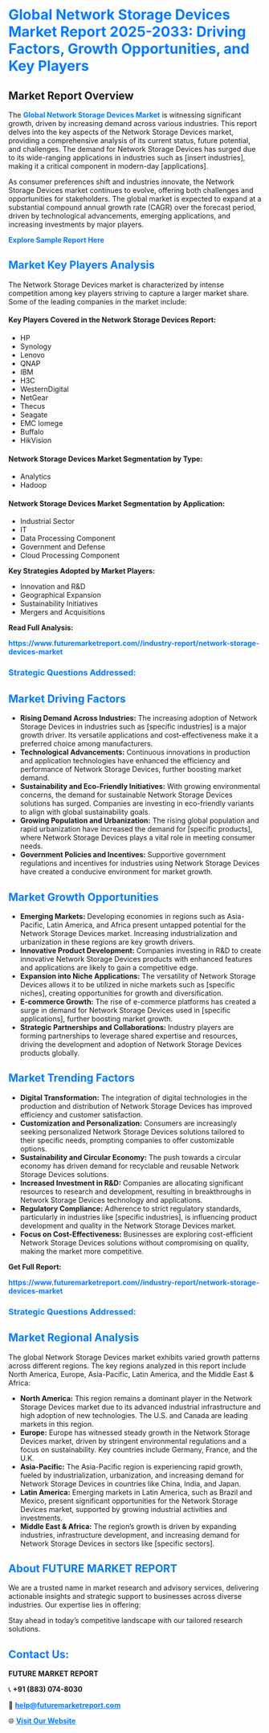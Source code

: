 <h1 style="color: #007BFF;">Global Network Storage Devices Market Report 2025-2033: Driving Factors, Growth Opportunities, and Key Players</h1>

<section id="overview">
<h2>Market Report Overview</h2>
<p>The <a href="https://www.futuremarketreport.com//industry-report/network-storage-devices-market" style="color: #007BFF; text-decoration: none;"><strong>Global Network Storage Devices Market</strong></a> is witnessing significant growth, driven by increasing demand across various industries. This report delves into the key aspects of the Network Storage Devices market, providing a comprehensive analysis of its current status, future potential, and challenges. The demand for Network Storage Devices has surged due to its wide-ranging applications in industries such as [insert industries], making it a critical component in modern-day [applications].</p>
<p>As consumer preferences shift and industries innovate, the Network Storage Devices market continues to evolve, offering both challenges and opportunities for stakeholders. The global market is expected to expand at a substantial compound annual growth rate (CAGR) over the forecast period, driven by technological advancements, emerging applications, and increasing investments by major players.</p>
</section>

<section id="overview">
<p><a href="https://www.futuremarketreport.com//request-sample/reportId=88052" style="color: #007BFF; text-decoration: none;"><strong>Explore Sample Report Here</strong></a></p>
</section>

<section id="key-players">
<h2 style="color: #007BFF;">Market Key Players Analysis</h2>
<p>The Network Storage Devices market is characterized by intense competition among key players striving to capture a larger market share. Some of the leading companies in the market include:</p>
<h4>Key Players Covered in the Network Storage Devices Report:</h4>
<ul><li>HP</li><li>Synology</li><li>Lenovo</li><li>QNAP</li><li>IBM</li><li>H3C</li><li>WesternDigital</li><li>NetGear</li><li>Thecus</li><li>Seagate</li><li>EMC Iomege</li><li>Buffalo</li><li>HikVision</li></ul>
<h4>Network Storage Devices Market Segmentation by Type:</h4>
<ul><li>Analytics</li><li>Hadoop</li></ul>

<h4>Network Storage Devices Market Segmentation by Application:</h4>
<ul><li>Industrial Sector</li><li>IT</li><li>Data Processing Component</li><li>Government and Defense</li><li>Cloud Processing Component</li></ul>
<p><strong>Key Strategies Adopted by Market Players:</strong></p>
<ul>
<li>Innovation and R&D</li>
<li>Geographical Expansion</li>
<li>Sustainability Initiatives</li>
<li>Mergers and Acquisitions</li>
</ul>
</section>

<section>
<p><strong>Read Full Analysis: </strong></p><a href="https://www.futuremarketreport.com//industry-report/network-storage-devices-market" style="color: #007BFF; text-decoration: none;"><strong>https://www.futuremarketreport.com//industry-report/network-storage-devices-market</strong></a>
<h3 style="color: #007BFF;">Strategic Questions Addressed:</h3>
</section>

<section id="driving-factors">
<h2 style="color: #007BFF;">Market Driving Factors</h2>
<ul>
<li><strong>Rising Demand Across Industries:</strong> The increasing adoption of Network Storage Devices in industries such as [specific industries] is a major growth driver. Its versatile applications and cost-effectiveness make it a preferred choice among manufacturers.</li>
<li><strong>Technological Advancements:</strong> Continuous innovations in production and application technologies have enhanced the efficiency and performance of Network Storage Devices, further boosting market demand.</li>
<li><strong>Sustainability and Eco-Friendly Initiatives:</strong> With growing environmental concerns, the demand for sustainable Network Storage Devices solutions has surged. Companies are investing in eco-friendly variants to align with global sustainability goals.</li>
<li><strong>Growing Population and Urbanization:</strong> The rising global population and rapid urbanization have increased the demand for [specific products], where Network Storage Devices plays a vital role in meeting consumer needs.</li>
<li><strong>Government Policies and Incentives:</strong> Supportive government regulations and incentives for industries using Network Storage Devices have created a conducive environment for market growth.</li>
</ul>
</section>

<section id="growth-opportunities">
<h2 style="color: #007BFF;">Market Growth Opportunities</h2>
<ul>
<li><strong>Emerging Markets:</strong> Developing economies in regions such as Asia-Pacific, Latin America, and Africa present untapped potential for the Network Storage Devices market. Increasing industrialization and urbanization in these regions are key growth drivers.</li>
<li><strong>Innovative Product Development:</strong> Companies investing in R&D to create innovative Network Storage Devices products with enhanced features and applications are likely to gain a competitive edge.</li>
<li><strong>Expansion into Niche Applications:</strong> The versatility of Network Storage Devices allows it to be utilized in niche markets such as [specific niches], creating opportunities for growth and diversification.</li>
<li><strong>E-commerce Growth:</strong> The rise of e-commerce platforms has created a surge in demand for Network Storage Devices used in [specific applications], further boosting market growth.</li>
<li><strong>Strategic Partnerships and Collaborations:</strong> Industry players are forming partnerships to leverage shared expertise and resources, driving the development and adoption of Network Storage Devices products globally.</li>
</ul>
</section>

<section id="trending-factors">
<h2 style="color: #007BFF;">Market Trending Factors</h2>
<ul>
<li><strong>Digital Transformation:</strong> The integration of digital technologies in the production and distribution of Network Storage Devices has improved efficiency and customer satisfaction.</li>
<li><strong>Customization and Personalization:</strong> Consumers are increasingly seeking personalized Network Storage Devices solutions tailored to their specific needs, prompting companies to offer customizable options.</li>
<li><strong>Sustainability and Circular Economy:</strong> The push towards a circular economy has driven demand for recyclable and reusable Network Storage Devices solutions.</li>
<li><strong>Increased Investment in R&D:</strong> Companies are allocating significant resources to research and development, resulting in breakthroughs in Network Storage Devices technology and applications.</li>
<li><strong>Regulatory Compliance:</strong> Adherence to strict regulatory standards, particularly in industries like [specific industries], is influencing product development and quality in the Network Storage Devices market.</li>
<li><strong>Focus on Cost-Effectiveness:</strong> Businesses are exploring cost-efficient Network Storage Devices solutions without compromising on quality, making the market more competitive.</li>
</ul>
</section>

<section>
<p><strong>Get Full Report: </strong></p><a href="https://www.futuremarketreport.com//industry-report/network-storage-devices-market" style="color: #007BFF; text-decoration: none;"><strong>https://www.futuremarketreport.com//industry-report/network-storage-devices-market</strong></a>
<h3 style="color: #007BFF;">Strategic Questions Addressed:</h3>
</section>


<section id="regional-analysis">
<h2 style="color: #007BFF;">Market Regional Analysis</h2>
<p>The global Network Storage Devices market exhibits varied growth patterns across different regions. The key regions analyzed in this report include North America, Europe, Asia-Pacific, Latin America, and the Middle East & Africa:</p>
<ul>
<li><strong>North America:</strong> This region remains a dominant player in the Network Storage Devices market due to its advanced industrial infrastructure and high adoption of new technologies. The U.S. and Canada are leading markets in this region.</li>
<li><strong>Europe:</strong> Europe has witnessed steady growth in the Network Storage Devices market, driven by stringent environmental regulations and a focus on sustainability. Key countries include Germany, France, and the U.K.</li>
<li><strong>Asia-Pacific:</strong> The Asia-Pacific region is experiencing rapid growth, fueled by industrialization, urbanization, and increasing demand for Network Storage Devices in countries like China, India, and Japan.</li>
<li><strong>Latin America:</strong> Emerging markets in Latin America, such as Brazil and Mexico, present significant opportunities for the Network Storage Devices market, supported by growing industrial activities and investments.</li>
<li><strong>Middle East & Africa:</strong> The region’s growth is driven by expanding industries, infrastructure development, and increasing demand for Network Storage Devices in sectors like [specific sectors].</li>
</ul>
</section>

<footer>
<h2 style="color: #007BFF;">About FUTURE MARKET REPORT</h2>
<p>We are a trusted name in market research and advisory services, delivering actionable insights and strategic support to businesses across diverse industries. Our expertise lies in offering:</p>

<p>Stay ahead in today’s competitive landscape with our tailored research solutions.</p>

<h2 style="color: #007BFF;">Contact Us:</h2>
<p><strong>FUTURE MARKET REPORT</strong></p>
<p>📞 <strong>+91 (883) 074-8030</strong></p>
<p>📧 <strong><a href="mailto:help@futuremarketreport.com" style="color: #007BFF;">help@futuremarketreport.com</a></strong></p>
<p>🌐 <strong><a href="https://www.futuremarketreport.com/" style="color: #007BFF;">Visit Our Website</a></strong></p>
</footer>